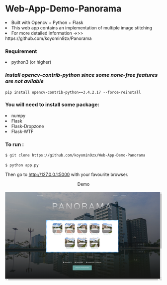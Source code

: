 # Web-App-Demo-Panorama
<li>Built with Opencv + Python + Flask
<li>This web app contains an implementation of multiple image stitching
<li>For more detailed information ->>> https://github.com/koyomin9zx/Panorama

### Requirement
<li>python3 (or higher)

### *Install opencv-contrib-python since some none-free features are not avilable*

    pip install opencv-contrib-python==3.4.2.17 --force-reinstall

### You will need to install some package:
<li>numpy
<li>Flask
<li>Flask-Dropzone
<li>Flask-WTF

### To run :
    $ git clone https://github.com/koyomin9zx/Web-App-Demo-Panorama

    $ python app.py

Then go to http://127.0.0.1:5000 with your favourite browser.

<center>
<caption>Demo</caption><br><br>
<img src="demo.png" ><br>
<br><br>
